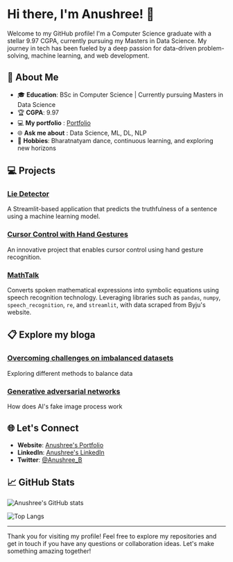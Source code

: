 # Hi there, I'm Anushree! 👋

Welcome to my GitHub profile! I'm a Computer Science graduate with a stellar 9.97 CGPA, currently pursuing my Masters in Data Science. My journey in tech has been fueled by a deep passion for data-driven problem-solving, machine learning, and web development.

## 🌟 About Me

- 🎓 **Education**: BSc in Computer Science | Currently pursuing Masters in Data Science
- 🏆 **CGPA**: 9.97
- 💻 **My portfolio** :  [Portfolio](https://anushree-b.github.io./)
- 🌐 **Ask me about** : Data Science, ML, DL, NLP
- 💃 **Hobbies**: Bharatnatyam dance, continuous learning, and exploring new horizons


## 💻 Projects

### [Lie Detector](https://github.com/Anushree-B/lie-detector)
A Streamlit-based application that predicts the truthfulness of a sentence using a machine learning model.

### [Cursor Control with Hand Gestures](https://github.com/Anushree-B/cursor-control)
An innovative project that enables cursor control using hand gesture recognition.

### [MathTalk](https://github.com/Anushree-B/mathtalk)
Converts spoken mathematical expressions into symbolic equations using speech recognition technology. Leveraging libraries such as `pandas`, `numpy`, `speech_recognition`, `re`, and `streamlit`, with data scraped from Byju's website.

## 📋 Explore my bloga

### [Overcoming challenges on imbalanced datasets](https://medium.com/@anushreebhuskute/overcoming-challenges-in-imbalanced-datasets-6a1494d08f55)
Exploring different methods to balance data

### [Generative adversarial networks](https://medium.com/@anushreebhuskute/generative-adversarial-networks-the-science-behind-real-or-fake-7bc1552f0098)
How does AI's fake image process work

## 🌐 Let's Connect

- **Website**: [Anushree's Portfolio](https://anushree-b.github.io./)
- **LinkedIn**: [Anushree's LinkedIn](https://www.linkedin.com/in/anushree-b/)
- **Twitter**: [@Anushree_B](https://twitter.com/Anushree_B)

## 📈 GitHub Stats

![Anushree's GitHub stats](https://github-readme-stats.vercel.app/api?username=Anushree-B&show_icons=true&theme=radical)

![Top Langs](https://github-readme-stats.vercel.app/api/top-langs/?username=Anushree-B&layout=compact&theme=radical)

---

Thank you for visiting my profile! Feel free to explore my repositories and get in touch if you have any questions or collaboration ideas. Let's make something amazing together!
